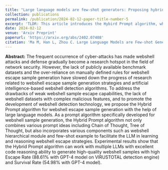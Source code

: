 ```yaml
---
title: "Large language models are few-shot generators: Proposing hybrid prompt algorithm to generate webshell escape samples"
collection: publications
permalink: /publication/2024-02-12-paper-title-number-5
excerpt: 'TLDR: This article introduces the Hybird Prompt algorithm, which combines the advantages of various prompt algorithms such as CoT, ToT, and SC. It generates webshell samples with high Escape Rate and Survival Rate through various components and hierarchical reasoning steps.'
date: 2024-02-12
venue: 'Arxiv Preprint'
paperurl: 'https://arxiv.org/abs/2402.07408'
citation: 'Ma M, Han L, Zhou C. Large Language Models are Few-shot Generators: Proposing Hybrid Prompt Algorithm To Generate Webshell Escape Samples[J]. <i>arXiv preprint</i> arXiv:2402.07408, 2024.'
---
```


**Abstract:** The frequent occurrence of cyber-attacks has made webshell attacks and defense gradually become a research hotspot in the field of network security. However, the lack of publicly available benchmark datasets and the over-reliance on manually defined rules for webshell escape sample generation have slowed down the progress of research related to webshell escape sample generation strategies and artificial intelligence-based webshell detection algorithms. To address the drawbacks of weak webshell sample escape capabilities, the lack of webshell datasets with complex malicious features, and to promote the development of webshell detection technology, we propose the Hybrid Prompt algorithm for webshell escape sample generation with the help of large language models. As a prompt algorithm specifically developed for webshell sample generation, the Hybrid Prompt algorithm not only combines various prompt ideas including Chain of Thought, Tree of Thought, but also incorporates various components such as webshell hierarchical module and few-shot example to facilitate the LLM in learning and reasoning webshell escape strategies. Experimental results show that the Hybrid Prompt algorithm can work with multiple LLMs with excellent code reasoning ability to generate high-quality webshell samples with high Escape Rate (88.61% with GPT-4 model on VIRUSTOTAL detection engine) and Survival Rate (54.98% with GPT-4 model).
